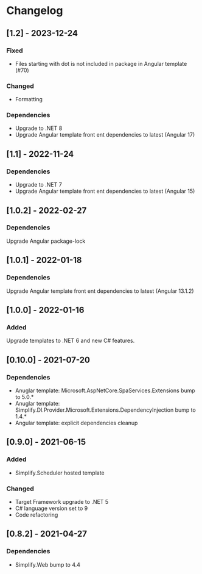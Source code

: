 # Changelog

## [1.2] - 2023-12-24

### Fixed

- Files starting with dot is not included in package in Angular template (#70)

### Changed

- Formatting

### Dependencies

- Upgrade to .NET 8
- Upgrade Angular template front ent dependencies to latest (Angular 17)

## [1.1] - 2022-11-24

### Dependencies

- Upgrade to .NET 7
- Upgrade Angular template front ent dependencies to latest (Angular 15)

## [1.0.2] - 2022-02-27

### Dependencies

Upgrade Angular package-lock

## [1.0.1] - 2022-01-18

### Dependencies

Upgrade Angular template front ent dependencies to latest (Angular 13.1.2)

## [1.0.0] - 2022-01-16

### Added

Upgrade templates to .NET 6 and new C# features.

## [0.10.0] - 2021-07-20

### Dependencies

- Anuglar template: Microsoft.AspNetCore.SpaServices.Extensions bump to 5.0.*
- Anuglar template: Simplify.DI.Provider.Microsoft.Extensions.DependencyInjection bump to 1.4.*
- Angular template: explicit dependencies cleanup

## [0.9.0] - 2021-06-15

### Added

- Simplify.Scheduler hosted template

### Changed

- Target Framework upgrade to .NET 5
- C# language version set to 9
- Code refactoring

## [0.8.2] - 2021-04-27

### Dependencies

- Simplify.Web bump to 4.4
